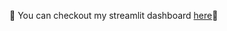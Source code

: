 🎵 You can checkout my streamlit dashboard [here](https://music-app-review-dashboard.streamlit.app/)🎵
